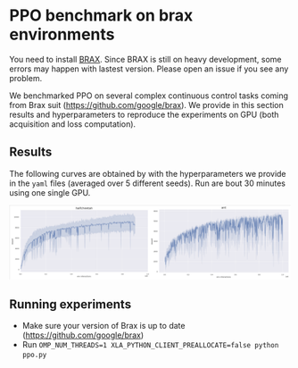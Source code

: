 # PPO benchmark on brax environments

You need to install [BRAX](https://github.com/google/brax). Since BRAX is still on heavy development, some errors may happen with lastest version. Please open an issue if you see any problem.

We benchmarked PPO on several complex continuous control tasks coming from Brax suit (https://github.com/google/brax). We provide in this section results and hyperparameters to reproduce the experiments on GPU (both acquisition and loss computation).

## Results

The following curves are obtained by with the hyperparameters we provide in the `yaml` files (averaged over 5 different seeds). Run are bout 30 minutes using one single GPU.


![alt text](results/halfcheetah_results.png)


## Running experiments
 * Make sure your version of Brax is up to date (https://github.com/google/brax)
 * Run `OMP_NUM_THREADS=1 XLA_PYTHON_CLIENT_PREALLOCATE=false python ppo.py`

